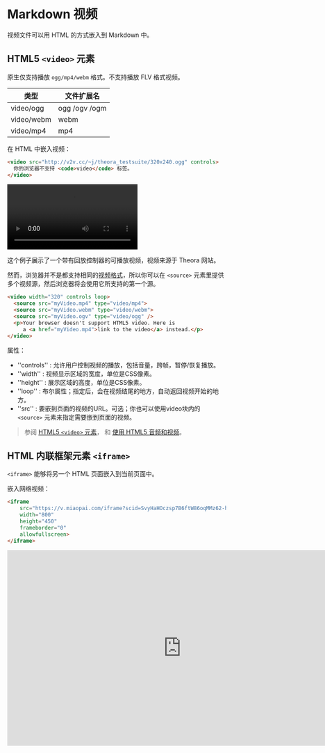 # Markdown 视频

视频文件可以用 HTML 的方式嵌入到 Markdown 中。

## HTML5 `<video>` 元素

原生仅支持播放 `ogg/mp4/webm` 格式。不支持播放 FLV 格式视频。

| 类型       | 文件扩展名    |
| ---------- | ------------- |
| video/ogg  | ogg /ogv /ogm |
| video/webm | webm          |
| video/mp4  | mp4           |

在 HTML 中嵌入视频：

```markdown
<video src="http://v2v.cc/~j/theora_testsuite/320x240.ogg" controls>
  你的浏览器不支持 <code>video</code> 标签。
</video>
```

<video src="http://v2v.cc/~j/theora_testsuite/320x240.ogg" controls>
  你的浏览器不支持 <code>video</code> 标签。
</video>

这个例子展示了一个带有回放控制器的可播放视频，视频来源于 Theora 网站。

然而，浏览器并不是都支持相同的[视频格式](https://developer.mozilla.org/zh-CN/docs/Web/HTML/Supported_media_formats)，所以你可以在 `<source>` 元素里提供多个视频源，然后浏览器将会使用它所支持的第一个源。

```markdown
<video width="320" controls loop>
  <source src="myVideo.mp4" type="video/mp4">
  <source src="myVideo.webm" type="video/webm">
  <source src="myVideo.ogv" type="video/ogg" />
  <p>Your browser doesn't support HTML5 video. Here is
     a <a href="myVideo.mp4">link to the video</a> instead.</p>
</video>
```

属性：

* ''controls'' : 允许用户控制视频的播放，包括音量，跨帧，暂停/恢复播放。
* ''width'' : 视频显示区域的宽度，单位是CSS像素。
* ''height'' : 展示区域的高度，单位是CSS像素。
* ''loop'' : 布尔属性；指定后，会在视频结尾的地方，自动返回视频开始的地方。
* ''src'' : 要嵌到页面的视频的URL。可选；你也可以使用video块内的 `<source>` 元素来指定需要嵌到页面的视频。

> 参阅 [HTML5 `<video>` 元素](https://developer.mozilla.org/zh-CN/docs/Web/HTML/Element/video)， 和 [使用 HTML5 音频和视频](https://developer.mozilla.org/zh-CN/docs/Web/Guide/HTML/Using_HTML5_audio_and_video)。

## HTML 内联框架元素 `<iframe>`

`<iframe>` 能够将另一个 HTML 页面嵌入到当前页面中。

嵌入网络视频：

```markdown
<iframe 
    src="https://v.miaopai.com/iframe?scid=SvyHaHOczsp7B6ftW86oqMMz62-h5ai6~Fwp8A__"
    width="800" 
    height="450" 
    frameborder="0" 
    allowfullscreen>
</iframe>
```

<iframe
    src="https://v.miaopai.com/iframe?scid=SvyHaHOczsp7B6ftW86oqMMz62-h5ai6~Fwp8A__"
    width="800"
    height="450"
    frameborder="0"
    allowfullscreen>
</iframe>
